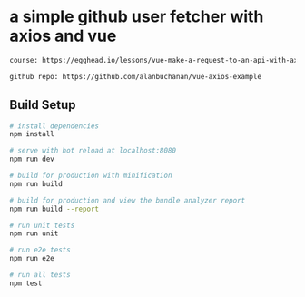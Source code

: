 # a simple github user fetcher with axios and vue

``` bash
course: https://egghead.io/lessons/vue-make-a-request-to-an-api-with-axios-in-vue

github repo: https://github.com/alanbuchanan/vue-axios-example
```

## Build Setup

``` bash
# install dependencies
npm install

# serve with hot reload at localhost:8080
npm run dev

# build for production with minification
npm run build

# build for production and view the bundle analyzer report
npm run build --report

# run unit tests
npm run unit

# run e2e tests
npm run e2e

# run all tests
npm test
```

